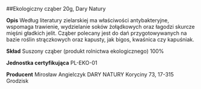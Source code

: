 ##Ekologiczny cząber 20g, Dary Natury

**Opis** Według literatury zielarskiej ma właściwości antybakteryjne, wspomaga trawienie, wydzielanie soków żołądkowych oraz łagodzi skurcze mięśni gładkich jelit. Cząber polecany jest do dań przygotowywanych na bazie roślin strączkowych oraz kapusty, jak bigos, kwaśnica czy kapuśniak.

**Skład** Suszony cząber (produkt rolnictwa ekologicznego) 100%

**Jednostka certyfikująca** PL-EKO-01

**Producent** Mirosław Angielczyk DARY NATURY
Koryciny 73, 17-315 Grodzisk
